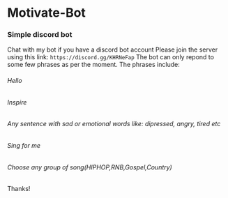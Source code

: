 # Motivate-Bot
### Simple discord bot
Chat with my bot if you have a discord bot account
Please join the server using this link: ``` https://discord.gg/KHRNeFap ```
The bot can only repond to some few phrases as per the moment.
The phrases include:
###### Hello
###### Inspire
###### Any sentence with sad or emotional words like: dipressed, angry, tired etc
###### Sing for me
###### Choose any group of song(HIPHOP,RNB,Gospel,Country)
Thanks!

